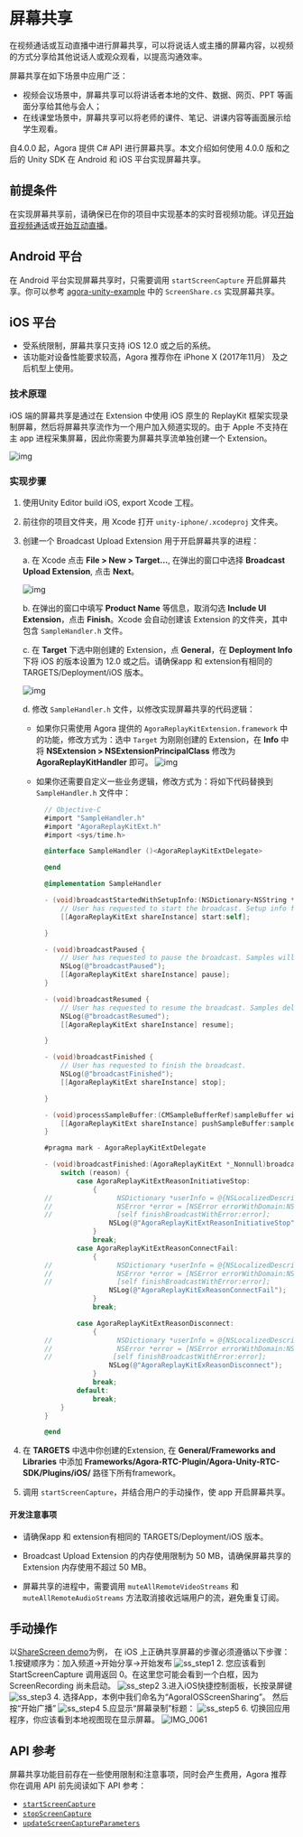 # 屏幕共享

在视频通话或互动直播中进行屏幕共享，可以将说话人或主播的屏幕内容，以视频的方式分享给其他说话人或观众观看，以提高沟通效率。

屏幕共享在如下场景中应用广泛：

- 视频会议场景中，屏幕共享可以将讲话者本地的文件、数据、网页、PPT 等画面分享给其他与会人；
- 在线课堂场景中，屏幕共享可以将老师的课件、笔记、讲课内容等画面展示给学生观看。

自4.0.0 起，Agora 提供 C# API 进行屏幕共享。本文介绍如何使用 4.0.0 版和之后的 Unity SDK 在 Android 和 iOS 平台实现屏幕共享。

## 前提条件

在实现屏幕共享前，请确保已在你的项目中实现基本的实时音视频功能。详见[开始音视频通话](https://docs.agora.io/cn/video-call-4.x/start_call_unity_ng?platform=Unity)或[开始互动直播](https://docs.agora.io/cn/live-streaming-premium-4.x/start_live_unity_ng?platform=Unity)。

## Android 平台

在 Android 平台实现屏幕共享时，只需要调用 `startScreenCapture` 开启屏幕共享。你可以参考 [agora-unity-example](https://github.com/AgoraIO-Extensions/Agora-Unity-Quickstart/tree/main/API-Example-Unity/Assets/API-Example/Examples/Advanced/ScreenShare) 中的 `ScreenShare.cs` 实现屏幕共享。

## iOS 平台

- 受系统限制，屏幕共享只支持 iOS 12.0 或之后的系统。
- 该功能对设备性能要求较高，Agora 推荐你在 iPhone X (2017年11月） 及之后机型上使用。

### 技术原理

iOS 端的屏幕共享是通过在 Extension 中使用 iOS 原生的 ReplayKit 框架实现录制屏幕，然后将屏幕共享流作为一个用户加入频道实现的。由于 Apple 不支持在主 app 进程采集屏幕，因此你需要为屏幕共享流单独创建一个 Extension。

![img](https://web-cdn.agora.io/docs-files/1606368135907)

### 实现步骤

1. 使用Unity Editor build iOS, export Xcode 工程。

2. 前往你的项目文件夹，用 Xcode 打开 `unity-iphone/.xcodeproj` 文件夹。

3. 创建一个 Broadcast Upload Extension 用于开启屏幕共享的进程：

   a. 在 Xcode 点击 **File > New > Target...**, 在弹出的窗口中选择 **Broadcast Upload Extension**, 点击 **Next**。

   ![img](https://web-cdn.agora.io/docs-files/1606368184836)

   b. 在弹出的窗口中填写 **Product Name** 等信息，取消勾选 **Include UI Extension**，点击 **Finish**。Xcode 会自动创建该 Extension 的文件夹，其中包含 `SampleHandler.h` 文件。

   c. 在 **Target** 下选中刚创建的 Extension，点 **General**，在 **Deployment Info** 下将 iOS 的版本设置为 12.0 或之后。请确保app 和 extension有相同的 TARGETS/Deployment/iOS 版本。

   ![img](https://web-cdn.agora.io/docs-files/1652254668249)

   d. 修改 `SampleHandler.h` 文件，以修改实现屏幕共享的代码逻辑：

   - 如果你只需使用 Agora 提供的 `AgoraReplayKitExtension.framework` 中的功能，修改方式为：选中 `Target` 为刚刚创建的 Extension，在 **Info** 中将 **NSExtension > NSExtensionPrincipalClass** 修改为 **AgoraReplayKitHandler** 即可。
     ![img](https://web-cdn.agora.io/docs-files/1648112619203)

   - 如果你还需要自定义一些业务逻辑，修改方式为：将如下代码替换到 `SampleHandler.h` 文件中：

     ```objectivec
       // Objective-C
       #import "SampleHandler.h"
       #import "AgoraReplayKitExt.h"
       #import <sys/time.h>
     
       @interface SampleHandler ()<AgoraReplayKitExtDelegate>
     
       @end
     
       @implementation SampleHandler
     
       - (void)broadcastStartedWithSetupInfo:(NSDictionary<NSString *,NSObject *> *)setupInfo {
           // User has requested to start the broadcast. Setup info from the UI extension can be supplied but optional.
           [[AgoraReplayKitExt shareInstance] start:self];
     
       }
     
       - (void)broadcastPaused {
           // User has requested to pause the broadcast. Samples will stop being delivered.
           NSLog(@"broadcastPaused");
           [[AgoraReplayKitExt shareInstance] pause];
       }
     
       - (void)broadcastResumed {
           // User has requested to resume the broadcast. Samples delivery will resume.
           NSLog(@"broadcastResumed");
           [[AgoraReplayKitExt shareInstance] resume];
     
       }
     
       - (void)broadcastFinished {
           // User has requested to finish the broadcast.
           NSLog(@"broadcastFinished");
           [[AgoraReplayKitExt shareInstance] stop];
     
       }
     
       - (void)processSampleBuffer:(CMSampleBufferRef)sampleBuffer withType:(RPSampleBufferType)sampleBufferType {
           [[AgoraReplayKitExt shareInstance] pushSampleBuffer:sampleBuffer withType:sampleBufferType];
       }
     
       #pragma mark - AgoraReplayKitExtDelegate
     
       - (void)broadcastFinished:(AgoraReplayKitExt *_Nonnull)broadcast reason:(AgoraReplayKitExtReason)reason {
           switch (reason) {
               case AgoraReplayKitExtReasonInitiativeStop:
                   {
       //                NSDictionary *userInfo = @{NSLocalizedDescriptionKey : @"Host app stop srceen capture"};
       //                NSError *error = [NSError errorWithDomain:NSCocoaErrorDomain code:0 userInfo:userInfo];
       //                [self finishBroadcastWithError:error];
                       NSLog(@"AgoraReplayKitExtReasonInitiativeStop");
                   }
                   break;
               case AgoraReplayKitExtReasonConnectFail:
                   {
       //                NSDictionary *userInfo = @{NSLocalizedDescriptionKey : @"Connect host app fail need startScreenCapture in host app"};
       //                NSError *error = [NSError errorWithDomain:NSCocoaErrorDomain code:0 userInfo:userInfo];
       //                [self finishBroadcastWithError:error];
                       NSLog(@"AgoraReplayKitExReasonConnectFail");
                   }
                   break;
     
               case AgoraReplayKitExtReasonDisconnect:
                   {
       //                NSDictionary *userInfo = @{NSLocalizedDescriptionKey : @"disconnect with host app"};
       //                NSError *error = [NSError errorWithDomain:NSCocoaErrorDomain code:0 userInfo:userInfo];
       //               [self finishBroadcastWithError:error];
                       NSLog(@"AgoraReplayKitExReasonDisconnect");
                   }
                   break;
               default:
                   break;
           }
       }
     
       @end
     ```

4. 在 **TARGETS** 中选中你创建的Extension, 在 **General/Frameworks and Libraries** 中添加 **Frameworks/Agora-RTC-Plugin/Agora-Unity-RTC-SDK/Plugins/iOS/**  路径下所有framework。

5. 调用 `startScreenCapture`，并结合用户的手动操作，使 app 开启屏幕共享。

#### 开发注意事项

- 请确保app 和 extension有相同的 TARGETS/Deployment/iOS 版本。

- Broadcast Upload Extension 的内存使用限制为 50 MB，请确保屏幕共享的 Extension 内存使用不超过 50 MB。
- 屏幕共享的进程中，需要调用 `muteAllRemoteVideoStreams` 和 `muteAllRemoteAudioStreams` 方法取消接收远端用户的流，避免重复订阅。



## 手动操作
以[ShareScreen demo](https://github.com/AgoraIO-Extensions/Agora-Unity-Quickstart/tree/main/API-Example-Unity/Assets/API-Example/Examples/Advanced/ScreenShare)为例， 在 iOS 上正确共享屏幕的步骤必须遵循以下步骤：
1.按键顺序为：加入频道->开始分享->开始发布
![ss_step1](https://user-images.githubusercontent.com/1261195/231244602-0609459e-aa40-4d0a-a816-7607a15b449f.jpg)
2. 您应该看到 StartScreenCapture 调用返回 0。在这里您可能会看到一个白框，因为 ScreenRecording 尚未启动。
![ss_step2](https://user-images.githubusercontent.com/1261195/231244623-092d3d71-e198-477c-901a-fd362f2e08cc.jpg)
3.进入iOS快捷控制面板，长按录屏键
![ss_step3](https://user-images.githubusercontent.com/1261195/231244635-ef61fa63-a1b9-4dd7-9c51-fc9e991c8528.jpg)
4. 选择App，本例中我们命名为“AgoraIOSScreenSharing”。 然后按“开始广播”
![ss_step4](https://user-images.githubusercontent.com/1261195/231246651-b1c02bc2-bd46-4191-b053-79507aedcb10.jpg)
5.应显示“屏幕录制”标题：
![ss_step5](https://user-images.githubusercontent.com/1261195/231244674-351d667a-7b69-44a1-8901-020df4b6136d.jpg)
6. 切换回应用程序，你应该看到本地视图现在显示屏幕。
![IMG_0061](https://user-images.githubusercontent.com/1261195/231244714-3ae3b7e8-e964-4075-926a-ed23fff17ade.PNG)   
## API 参考

屏幕共享功能目前存在一些使用限制和注意事项，同时会产生费用，Agora 推荐你在调用 API 前先阅读如下 API 参考：


- [`startScreenCapture`](https://docs-preprod.agora.io/en/live-streaming-standard-4.x/API%20Reference/unity_ng/API/class_irtcengine.html#api_irtcengine_startscreencapture)
- [`stopScreenCapture`](https://docs-preprod.agora.io/en/live-streaming-standard-4.x/API%20Reference/unity_ng/API/class_irtcengine.html#api_irtcengine_stopscreencapture)
- [`updateScreenCaptureParameters`](https://docs-preprod.agora.io/en/live-streaming-standard-4.x/API%20Reference/unity_ng/API/class_irtcengine.html#api_irtcengine_updatescreencaptureparameters)

